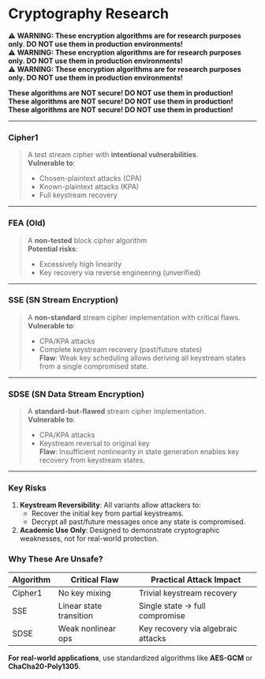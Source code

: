 # Cryptography Research

⚠ **WARNING: These encryption algorithms are for research purposes only. DO NOT use them in production environments!**  
⚠ **WARNING: These encryption algorithms are for research purposes only. DO NOT use them in production environments!**  
⚠ **WARNING: These encryption algorithms are for research purposes only. DO NOT use them in production environments!**  

**These algorithms are NOT secure! DO NOT use them in production!**  
**These algorithms are NOT secure! DO NOT use them in production!**  
**These algorithms are NOT secure! DO NOT use them in production!**  

---

### Cipher1  
> A test stream cipher with **intentional vulnerabilities**.  
> **Vulnerable to**:  
> - Chosen-plaintext attacks (CPA)  
> - Known-plaintext attacks (KPA)  
> - Full keystream recovery  

---

### FEA (Old)  
> A **non-tested** block cipher algorithm  
> **Potential risks**:  
> - Excessively high linearity  
> - Key recovery via reverse engineering (unverified)  

---

### SSE (SN Stream Encryption)  
> A **non-standard** stream cipher implementation with critical flaws.  
> **Vulnerable to**:  
> - CPA/KPA attacks  
> - Complete keystream recovery (past/future states)  
> **Flaw**: Weak key scheduling allows deriving all keystream states from a single compromised state.  

---

### SDSE (SN Data Stream Encryption)  
> A **standard-but-flawed** stream cipher implementation.  
> **Vulnerable to**:  
> - CPA/KPA attacks  
> - Keystream reversal to original key  
> **Flaw**: Insufficient nonlinearity in state generation enables key recovery from keystream states.  

---

### Key Risks  
1. **Keystream Reversibility**: All variants allow attackers to:  
   - Recover the initial key from partial keystreams.  
   - Decrypt all past/future messages once any state is compromised.  
2. **Academic Use Only**: Designed to demonstrate cryptographic weaknesses, not for real-world protection.  

### Why These Are Unsafe?  
| Algorithm | Critical Flaw | Practical Attack Impact |  
|-----------|--------------|-------------------------|  
| Cipher1   | No key mixing | Trivial keystream recovery |  
| SSE       | Linear state transition | Single state → full compromise |  
| SDSE      | Weak nonlinear ops | Key recovery via algebraic attacks |  

**For real-world applications**, use standardized algorithms like **AES-GCM** or **ChaCha20-Poly1305**.
